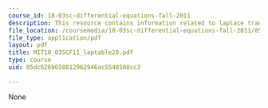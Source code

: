```yaml
---
course_id: 18-03sc-differential-equations-fall-2011
description: This resource contains information related to laplace transform table.
file_location: /coursemedia/18-03sc-differential-equations-fall-2011/85dc626b650812962946ac5540508cc3_MIT18_03SCF11_laptable28.pdf
file_type: application/pdf
layout: pdf
title: MIT18_03SCF11_laptable28.pdf
type: course
uid: 85dc626b650812962946ac5540508cc3

---
```

None